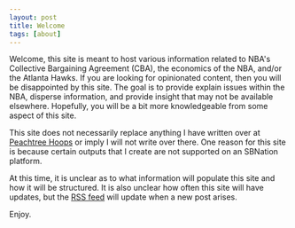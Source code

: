 ```yaml
---
layout: post
title: Welcome
tags: [about]
---
```


Welcome, this site is meant to host various information related to NBA's Collective Bargaining Agreement (CBA), the economics of the NBA, and/or the Atlanta Hawks. If you are looking for opinionated content, then you will be disappointed by this site. The goal is to provide explain issues within the NBA, disperse information, and provide insight that may not be available elsewhere. Hopefully, you will be a bit more knowledgeable from some aspect of this site.

This site does not necessarily replace anything I have written over at [Peachtree Hoops](http://www.sbnation.com/users/hawksfanatic) or imply I will not write over there. One reason for this site is because certain outputs that I create are not supported on an SBNation platform.

At this time, it is unclear as to what information will populate this site and how it will be structured. It is also unclear how often this site will have updates, but the [RSS feed](http://atlhawksfanatic.github.io/feed.xml) will update when a new post arises.

Enjoy.